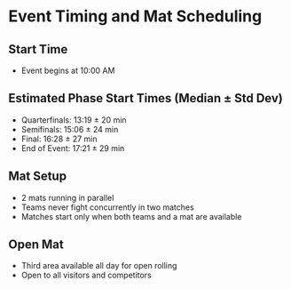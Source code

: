 # Event Timing and Mat Scheduling

## Start Time
- Event begins at 10:00 AM

## Estimated Phase Start Times (Median ± Std Dev)
- Quarterfinals: 13:19 ± 20 min
- Semifinals: 15:06 ± 24 min
- Final: 16:28 ± 27 min
- End of Event: 17:21 ± 29 min

## Mat Setup
- 2 mats running in parallel
- Teams never fight concurrently in two matches
- Matches start only when both teams and a mat are available

## Open Mat
- Third area available all day for open rolling
- Open to all visitors and competitors
